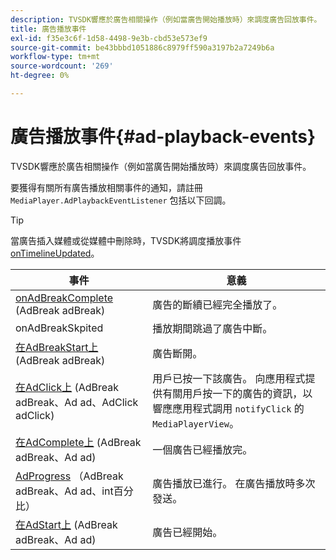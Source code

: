 ```yaml
---
description: TVSDK響應於廣告相關操作（例如當廣告開始播放時）來調度廣告回放事件。
title: 廣告播放事件
exl-id: f35e3c6f-1d58-4498-9e3b-cbd53e573ef9
source-git-commit: be43bbbd1051886c8979ff590a3197b2a7249b6a
workflow-type: tm+mt
source-wordcount: '269'
ht-degree: 0%

---
```


# 廣告播放事件{#ad-playback-events}

TVSDK響應於廣告相關操作（例如當廣告開始播放時）來調度廣告回放事件。

要獲得有關所有廣告播放相關事件的通知，請註冊 `MediaPlayer.AdPlaybackEventListener` 包括以下回調。

>[!TIP]
>
>當廣告插入媒體或從媒體中刪除時，TVSDK將調度播放事件 [onTimelineUpdated](https://help.adobe.com/en_US/primetime/api/psdk/javadoc_1.4/com/adobe/mediacore/MediaPlayer.PlaybackEventListener.html#onTimelineUpdated())。

| 事件 | 意義 |
|---|---|
| [onAdBreakComplete](https://help.adobe.com/en_US/primetime/api/psdk/javadoc_1.4/com/adobe/mediacore/MediaPlayer.AdPlaybackEventListener.html#onAdBreakComplete(com.adobe.mediacore.timeline.advertising.AdBreak)) (AdBreak adBreak) | 廣告的斷續已經完全播放了。 |
| onAdBreakSkpited | 播放期間跳過了廣告中斷。 |
| [在AdBreakStart上](https://help.adobe.com/en_US/primetime/api/psdk/javadoc_1.4/com/adobe/mediacore/MediaPlayer.AdPlaybackEventListener.html#onAdBreakStart(com.adobe.mediacore.timeline.advertising.AdBreak)) (AdBreak adBreak) | 廣告斷開。 |
| [在AdClick上](https://help.adobe.com/en_US/primetime/api/psdk/javadoc_1.4/com/adobe/mediacore/MediaPlayer.AdPlaybackEventListener.html#onAdClick(com.adobe.mediacore.timeline.advertising.AdBreak,%20com.adobe.mediacore.timeline.advertising.Ad,%20com.adobe.mediacore.timeline.advertising.AdClick)) (AdBreak adBreak、Ad ad、AdClick adClick) | 用戶已按一下該廣告。 向應用程式提供有關用戶按一下的廣告的資訊，以響應應用程式調用 `notifyClick` 的 `MediaPlayerView`。 |
| [在AdComplete上](https://help.adobe.com/en_US/primetime/api/psdk/javadoc_1.4/com/adobe/mediacore/MediaPlayer.AdPlaybackEventListener.html#onAdComplete(com.adobe.mediacore.timeline.advertising.AdBreak)) (AdBreak adBreak、Ad ad) | 一個廣告已經播放完。 |
| [AdProgress](https://help.adobe.com/en_US/primetime/api/psdk/javadoc_1.4/com/adobe/mediacore/MediaPlayer.AdPlaybackEventListener.html#onAdProgress(com.adobe.mediacore.timeline.advertising.AdBreak,com.adobe.mediacore.timeline.advertising.Ad,%20int)) （AdBreak adBreak、Ad ad、int百分比） | 廣告播放已進行。 在廣告播放時多次發送。 |
| [在AdStart上](https://help.adobe.com/en_US/primetime/api/psdk/javadoc_1.4/com/adobe/mediacore/MediaPlayer.AdPlaybackEventListener.html#onAdStart(com.adobe.mediacore.timeline.advertising.AdBreak,%20com.adobe.mediacore.timeline.advertising.Ad)) (AdBreak adBreak、Ad ad) | 廣告已經開始。 |

